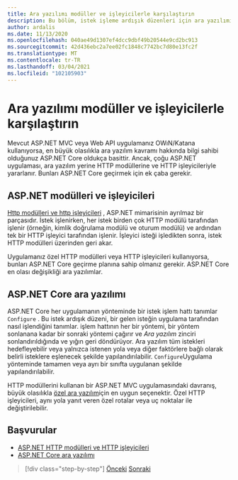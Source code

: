 ```yaml
---
title: Ara yazılımı modüller ve işleyicilerle karşılaştırın
description: Bu bölüm, istek işleme ardışık düzenleri için ara yazılımı tanımlayan ASP.NET Core uygulamalarla işleyicileri ve modülleri kullanan ASP.NET uygulamaları için yapı farklarını ele alırlar.
author: ardalis
ms.date: 11/13/2020
ms.openlocfilehash: 040ae49d1307ef4dcc9dbf49b20544e9cd2bc913
ms.sourcegitcommit: 42d436ebc2a7ee02fc1848c7742bc7d80e13fc2f
ms.translationtype: MT
ms.contentlocale: tr-TR
ms.lasthandoff: 03/04/2021
ms.locfileid: "102105903"
---
```

# <a name="compare-middleware-to-modules-and-handlers"></a>Ara yazılımı modüller ve işleyicilerle karşılaştırın

Mevcut ASP.NET MVC veya Web API uygulamanız OWıN/Katana kullanıyorsa, en büyük olasılıkla ara yazılım kavramı hakkında bilgi sahibi olduğunuz ASP.NET Core oldukça basittir. Ancak, çoğu ASP.NET uygulaması, ara yazılım yerine HTTP modüllerine ve HTTP işleyicileriyle yararlanır. Bunları ASP.NET Core geçirmek için ek çaba gerekir.

## <a name="aspnet-modules-and-handlers"></a>ASP.NET modülleri ve işleyicileri

[Http modülleri ve http işleyicileri](/troubleshoot/aspnet/http-modules-handlers) , ASP.NET mimarisinin ayrılmaz bir parçasıdır. İstek işlenirken, her istek birden çok HTTP modülü tarafından işlenir (örneğin, kimlik doğrulama modülü ve oturum modülü) ve ardından tek bir HTTP işleyici tarafından işlenir. İşleyici isteği işledikten sonra, istek HTTP modülleri üzerinden geri akar.

Uygulamanız özel HTTP modülleri veya HTTP işleyicileri kullanıyorsa, bunları ASP.NET Core geçirme planına sahip olmanız gerekir. ASP.NET Core en olası değişikliği ara yazılımlar.

## <a name="aspnet-core-middleware"></a>ASP.NET Core ara yazılımı

ASP.NET Core her uygulamanın yönteminde bir istek işlem hattı tanımlar `Configure` . Bu istek ardışık düzeni, bir gelen isteğin uygulama tarafından nasıl işlendiğini tanımlar. işlem hattının her bir yöntemi, bir yöntem sonlanana kadar bir sonraki yöntemi çağırır ve *Ara yazılım* zinciri sonlandırıldığında ve yığın geri döndürüyor. Ara yazılım tüm istekleri hedefleyebilir veya yalnızca istenen yola veya diğer faktörlere bağlı olarak belirli isteklere eşlenecek şekilde yapılandırılabilir. `Configure`Uygulama yönteminde tamamen veya ayrı bir sınıfta uygulanan şekilde yapılandırılabilir.

HTTP modüllerini kullanan bir ASP.NET MVC uygulamasındaki davranış, büyük olasılıkla [özel ara yazılım](/aspnet/core/fundamentals/middleware/?preserve-view=true&view=aspnetcore-3.1)için en uygun seçenektir. Özel HTTP işleyicileri, aynı yola yanıt veren özel rotalar veya uç noktalar ile değiştirilebilir.

## <a name="references"></a>Başvurular

- [ASP.NET HTTP modülleri ve HTTP işleyicileri](/troubleshoot/aspnet/http-modules-handlers)
- [ASP.NET Core ara yazılımı](/aspnet/core/fundamentals/middleware/?preserve-view=true&view=aspnetcore-3.1)

>[!div class="step-by-step"]
>[Önceki](dependency-injection-differences.md) 
> [Sonraki](configuration-differences.md)
